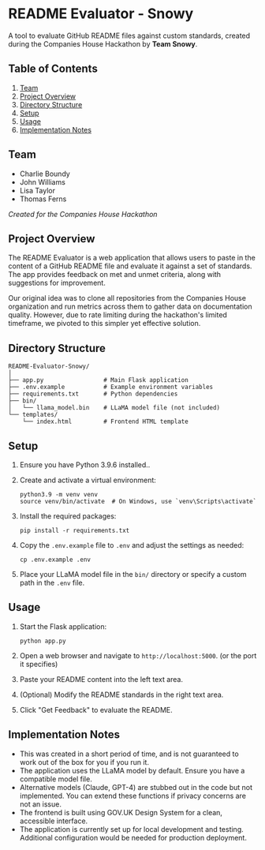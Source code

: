 # README Evaluator - Snowy

A tool to evaluate GitHub README files against custom standards, created during the Companies House Hackathon by **Team Snowy**.

## Table of Contents
1. [Team](#team)
2. [Project Overview](#project-overview)
3. [Directory Structure](#directory-structure)
4. [Setup](#setup)
5. [Usage](#usage)
6. [Implementation Notes](#implementation-notes)

## Team

- Charlie Boundy
- John Williams
- Lisa Taylor
- Thomas Ferns

*Created for the Companies House Hackathon*

## Project Overview

The README Evaluator is a web application that allows users to paste in the content of a GitHub README file and evaluate it against a set of standards. The app provides feedback on met and unmet criteria, along with suggestions for improvement.

Our original idea was to clone all repositories from the Companies House organization and run metrics across them to gather data on documentation quality. However, due to rate limiting during the hackathon's limited timeframe, we pivoted to this simpler yet effective solution.

## Directory Structure

```
README-Evaluator-Snowy/
│
├── app.py                 # Main Flask application
├── .env.example           # Example environment variables
├── requirements.txt       # Python dependencies
├── bin/
│   └── llama_model.bin    # LLaMA model file (not included)
└── templates/
    └── index.html         # Frontend HTML template
```

## Setup

1. Ensure you have Python 3.9.6 installed..

2. Create and activate a virtual environment:
   ```
   python3.9 -m venv venv
   source venv/bin/activate  # On Windows, use `venv\Scripts\activate`
   ```

3. Install the required packages:
   ```
   pip install -r requirements.txt
   ```

4. Copy the `.env.example` file to `.env` and adjust the settings as needed:
   ```
   cp .env.example .env
   ```

5. Place your LLaMA model file in the `bin/` directory or specify a custom path in the `.env` file.

## Usage

1. Start the Flask application:
   ```
   python app.py
   ```

2. Open a web browser and navigate to `http://localhost:5000`. (or the port it specifies)

3. Paste your README content into the left text area.

4. (Optional) Modify the README standards in the right text area.

5. Click "Get Feedback" to evaluate the README.

## Implementation Notes

- This was created in a short period of time, and is not guaranteed to work out of the box for you if you run it.
- The application uses the LLaMA model by default. Ensure you have a compatible model file.
- Alternative models (Claude, GPT-4) are stubbed out in the code but not implemented. You can extend these functions if privacy concerns are not an issue.
- The frontend is built using GOV.UK Design System for a clean, accessible interface.
- The application is currently set up for local development and testing. Additional configuration would be needed for production deployment.
